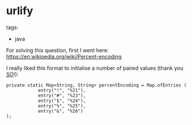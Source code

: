 # urlify

tags:
- java

For solving this question, first I went here: https://en.wikipedia.org/wiki/Percent-encoding

I really liked this format to initialise a number of paired values (thank you [SO](https://stackoverflow.com/questions/6802483/how-to-directly-initialize-a-hashmap-in-a-literal-way)!):

	private static Map<String, String> percentEncoding = Map.ofEntries (
				entry("!", "%21"),
				entry("#", "%23"),
				entry("$", "%24"),
				entry("%", "%25"),
				entry("&", "%26")
	);